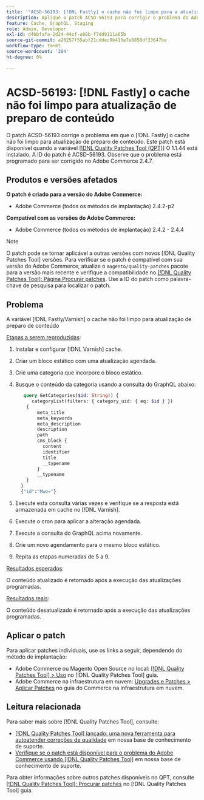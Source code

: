 ```yaml
---
title: '"ACSD-56193: [!DNL Fastly] o cache não foi limpo para a atualização de preparo de conteúdo'
description: Aplique o patch ACSD-56193 para corrigir o problema do Adobe Commerce em que o [!DNL Fastly] o cache não foi limpo para atualização de preparo de conteúdo.
feature: Cache, GraphQL, Staging
role: Admin, Developer
exl-id: d4bbfafa-2d24-44cf-a08b-f7dd9111a65b
source-git-commit: a28257f55abf21cddec9b415e7e8858df33647be
workflow-type: tm+mt
source-wordcount: '384'
ht-degree: 0%

---
```


# ACSD-56193: [!DNL Fastly] o cache não foi limpo para atualização de preparo de conteúdo

O patch ACSD-56193 corrige o problema em que o [!DNL Fastly] o cache não foi limpo para atualização de preparo de conteúdo. Este patch está disponível quando a variável [[!DNL Quality Patches Tool (QPT)]](/help/announcements/adobe-commerce-announcements/magento-quality-patches-released-new-tool-to-self-serve-quality-patches.md) O 1.1.44 está instalado. A ID do patch é ACSD-56193. Observe que o problema está programado para ser corrigido no Adobe Commerce 2.4.7.

## Produtos e versões afetados

**O patch é criado para a versão do Adobe Commerce:**

* Adobe Commerce (todos os métodos de implantação) 2.4.2-p2

**Compatível com as versões do Adobe Commerce:**

* Adobe Commerce (todos os métodos de implantação) 2.4.2 - 2.4.4

>[!NOTE]
>
>O patch pode se tornar aplicável a outras versões com novos [!DNL Quality Patches Tool] versões. Para verificar se o patch é compatível com sua versão do Adobe Commerce, atualize o `magento/quality-patches` pacote para a versão mais recente e verifique a compatibilidade no [[!DNL Quality Patches Tool]: Página Procurar patches](https://experienceleague.adobe.com/tools/commerce-quality-patches/index.html). Use a ID do patch como palavra-chave de pesquisa para localizar o patch.

## Problema

A variável [!DNL Fastly/Varnish] o cache não foi limpo para atualização de preparo de conteúdo

<u>Etapas a serem reproduzidas</u>:

1. Instalar e configurar [!DNL Varnish] cache.
1. Criar um bloco estático com uma atualização agendada.
1. Crie uma categoria que incorpore o bloco estático.
1. Busque o conteúdo da categoria usando a consulta do GraphQL abaixo:

   ```GraphQL
      query GetCategories($id: String!) {
         categoryList(filters: { category_uid: { eq: $id } }) 
       {
           meta_title
           meta_keywords
           meta_description
           description
           path
           cms_block {
             content
             identifier
             title
             __typename
           }
           __typename
       }
     }
     {"id":"Mwo="}
   ```

1. Execute esta consulta várias vezes e verifique se a resposta está armazenada em cache no [!DNL Varnish].
1. Execute o cron para aplicar a alteração agendada.
1. Execute a consulta do GraphQL acima novamente.
1. Crie um novo agendamento para o mesmo bloco estático.
1. Repita as etapas numeradas de 5 a 9.

<u>Resultados esperados</u>:

O conteúdo atualizado é retornado após a execução das atualizações programadas.

<u>Resultados reais</u>:

O conteúdo desatualizado é retornado após a execução das atualizações programadas.

## Aplicar o patch

Para aplicar patches individuais, use os links a seguir, dependendo do método de implantação:

* Adobe Commerce ou Magento Open Source no local: [[!DNL Quality Patches Tool] > Uso](https://experienceleague.adobe.com/docs/commerce-operations/tools/quality-patches-tool/usage.html) no [!DNL Quality Patches Tool] guia.
* Adobe Commerce na infraestrutura em nuvem: [Upgrades e Patches > Aplicar Patches](https://experienceleague.adobe.com/docs/commerce-cloud-service/user-guide/develop/upgrade/apply-patches.html) no guia do Commerce na infraestrutura em nuvem.

## Leitura relacionada

Para saber mais sobre [!DNL Quality Patches Tool], consulte:

* [[!DNL Quality Patches Tool] lançado: uma nova ferramenta para autoatender correções de qualidade](/help/announcements/adobe-commerce-announcements/magento-quality-patches-released-new-tool-to-self-serve-quality-patches.md) em nossa base de conhecimento de suporte.
* [Verifique se o patch está disponível para o problema do Adobe Commerce usando [!DNL Quality Patches Tool]](/help/support-tools/patches-available-in-qpt-tool/check-patch-for-magento-issue-with-magento-quality-patches.md) em nossa base de conhecimento de suporte.

Para obter informações sobre outros patches disponíveis no QPT, consulte [[!DNL Quality Patches Tool]: Procurar patches](https://experienceleague.adobe.com/tools/commerce-quality-patches/index.html) no [!DNL Quality Patches Tool] guia.
